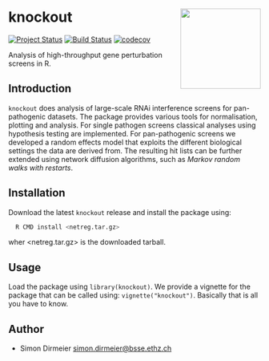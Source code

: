 # knockout <img src="https://cdn.rawgit.com/cbg-ethz/knockout/0eff2573/inst/figure/sticker.svg" align="right" width="160px"/>

[![Project Status](http://www.repostatus.org/badges/latest/active.svg)](http://www.repostatus.org/#active)
[![Build Status](https://travis-ci.org/cbg-ethz/knockout.svg?branch=master)](https://travis-ci.org/cbg-ethz/knockout)
[![codecov](https://codecov.io/gh/cbg-ethz/knockout/branch/master/graph/badge.svg)](https://codecov.io/gh/cbg-ethz/knockout)

Analysis of high-throughput gene perturbation screens in R.

## Introduction

`knockout` does analysis of large-scale RNAi interference screens for pan-pathogenic datasets.
The package provides various tools for normalisation, plotting and analysis. For single pathogen
screens classical analyses using hypothesis testing are implemented. For pan-pathogenic 
screens we developed a random effects model that exploits the different biological settings
the data are derived from. The resulting hit lists can be further extended using network diffusion 
algorithms, such as *Markov random walks with restarts*.

## Installation
 
Download the latest `knockout` release and install the package using:

```bash
  R CMD install <netreg.tar.gz>
```
wher <netreg.tar.gz> is the downloaded tarball.

## Usage

Load the package using `library(knockout)`. We provide a vignette for the package that can be called using: `vignette("knockout")`. Basically that is all you have to know.

## Author

* Simon Dirmeier <a href="mailto:simon.dirmeier@bsse.ethz.ch">simon.dirmeier@bsse.ethz.ch</a>
